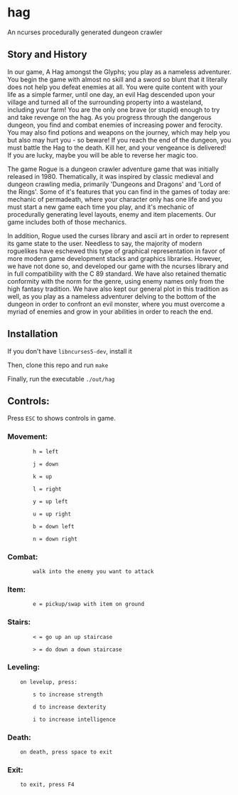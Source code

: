 # hag
An ncurses procedurally generated dungeon crawler

## Story and History

In our game, A Hag amongst the Glyphs; you play as a nameless adventurer.  You begin the game with almost no skill and a sword so blunt that it literally does not help you defeat enemies at all.  You were quite content with your life as a simple farmer, until one day, an evil Hag descended upon your village and turned all of the surrounding property into a wasteland, including your farm!  You are the only one brave (or stupid) enough to try and take revenge on the hag.  As you progress through the dangerous dungeon, you find and combat enemies of increasing power and ferocity.  You may also find potions and weapons on the journey, which may help you but also may hurt you - so beware!  If you reach the end of the dungeon, you must battle the Hag to the death.  Kill her, and your vengeance is delivered! If you are lucky, maybe you will be able to reverse her magic too.  

The game Rogue is a dungeon crawler adventure game that was initially released in 1980.  Thematically, it was inspired by classic medieval and dungeon crawling media, primarily 'Dungeons and Dragons' and 'Lord of the Rings'.  Some of it's features that you can find in the games of today are: mechanic of permadeath, where your character only has one life and you must start a new game each time you play, and it's mechanic of procedurally generating level layouts, enemy and item placements.  Our game includes both of those mechanics.

In addition, Rogue used the curses library and ascii art in order to represent its game state to the user.  Needless to say, the majority of modern roguelikes have eschewed this type of graphical representation in favor of more modern game development stacks and graphics libraries.  However, we have not done so, and developed our game with the ncurses library and in full compatibility with the C 89 standard.  We have also retained thematic conformity with the norm for the genre, using enemy names only from the high fantasy tradition.  We have also kept our general plot in this tradition as well, as you play as a nameless adventurer delving to the bottom of the dungeon in order to confront an evil monster, where you must overcome a myriad of enemies and grow in your abilities in order to reach the end.  


## Installation

If you don't have `libncurses5-dev`, install it

Then, clone this repo and run `make`

Finally, run the executable `./out/hag`


## Controls:

Press `ESC` to shows controls in game.

### Movement:

			h = left

			j = down

			k = up

			l = right

			y = up left

			u = up right

			b = down left

			n = down right


### Combat:

			walk into the enemy you want to attack

### Item:

			e = pickup/swap with item on ground

### Stairs:

			< = go up an up staircase

			> = do down a down staircase


### Leveling:

		on levelup, press:

			s to increase strength

			d to increase dexterity

			i to increase intelligence


### Death:

		on death, press space to exit

### Exit:

		to exit, press F4
